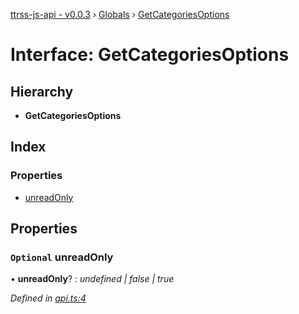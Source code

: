 [ttrss-js-api - v0.0.3](../README.md) › [Globals](../globals.md) › [GetCategoriesOptions](getcategoriesoptions.md)

# Interface: GetCategoriesOptions

## Hierarchy

* **GetCategoriesOptions**

## Index

### Properties

* [unreadOnly](getcategoriesoptions.md#optional-unreadonly)

## Properties

### `Optional` unreadOnly

• **unreadOnly**? : *undefined | false | true*

*Defined in [api.ts:4](https://github.com/fchristl/ttrss-js-api/blob/b657f8c/src/api.ts#L4)*
